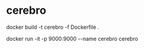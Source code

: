 # cerebro


docker build -t cerebro -f Dockerfile .


docker run -it -p 9000:9000 --name cerebro cerebro

